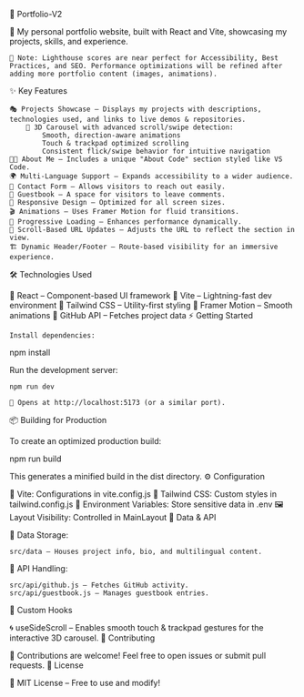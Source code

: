 🎨 Portfolio-V2

🚀 My personal portfolio website, built with React and Vite, showcasing my projects, skills, and experience.

    📢 Note: Lighthouse scores are near perfect for Accessibility, Best Practices, and SEO. Performance optimizations will be refined after adding more portfolio content (images, animations).

✨ Key Features

    🎭 Projects Showcase – Displays my projects with descriptions, technologies used, and links to live demos & repositories.
        🔄 3D Carousel with advanced scroll/swipe detection:
            Smooth, direction-aware animations
            Touch & trackpad optimized scrolling
            Consistent flick/swipe behavior for intuitive navigation
    🧑‍💻 About Me – Includes a unique "About Code" section styled like VS Code.
    🌍 Multi-Language Support – Expands accessibility to a wider audience.
    📩 Contact Form – Allows visitors to reach out easily.
    💬 Guestbook – A space for visitors to leave comments.
    📱 Responsive Design – Optimized for all screen sizes.
    🎬 Animations – Uses Framer Motion for fluid transitions.
    🚀 Progressive Loading – Enhances performance dynamically.
    🔗 Scroll-Based URL Updates – Adjusts the URL to reflect the section in view.
    🏗️ Dynamic Header/Footer – Route-based visibility for an immersive experience.

🛠️ Technologies Used

🔹 React – Component-based UI framework
🔹 Vite – Lightning-fast dev environment
🔹 Tailwind CSS – Utility-first styling
🔹 Framer Motion – Smooth animations
🔹 GitHub API – Fetches project data
⚡ Getting Started

    Install dependencies:

npm install

Run the development server:

    npm run dev

    📍 Opens at http://localhost:5173 (or a similar port).

📦 Building for Production

To create an optimized production build:

npm run build

This generates a minified build in the dist directory.
⚙️ Configuration

📝 Vite: Configurations in vite.config.js
🎨 Tailwind CSS: Custom styles in tailwind.config.js
🔑 Environment Variables: Store sensitive data in .env
🖼️ Layout Visibility: Controlled in MainLayout
📂 Data & API

📁 Data Storage:

    src/data – Houses project info, bio, and multilingual content.

📡 API Handling:

    src/api/github.js – Fetches GitHub activity.
    src/api/guestbook.js – Manages guestbook entries.

🔧 Custom Hooks

🌀 useSideScroll – Enables smooth touch & trackpad gestures for the interactive 3D carousel.
🤝 Contributing

🚀 Contributions are welcome! Feel free to open issues or submit pull requests.
📜 License

📝 MIT License – Free to use and modify!